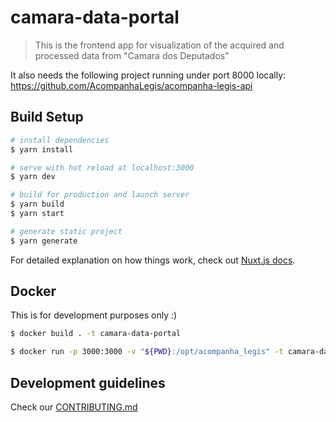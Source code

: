 # camara-data-portal

> This is the frontend app for visualization of the acquired and processed data from "Camara dos Deputados" 

It also needs the following project running under port 8000 locally: https://github.com/AcompanhaLegis/acompanha-legis-api

## Build Setup

```bash
# install dependencies
$ yarn install

# serve with hot reload at localhost:3000
$ yarn dev

# build for production and launch server
$ yarn build
$ yarn start

# generate static project
$ yarn generate
```

For detailed explanation on how things work, check out [Nuxt.js docs](https://nuxtjs.org).

## Docker

This is for development purposes only :)

```bash
$ docker build . -t camara-data-portal

$ docker run -p 3000:3000 -v "${PWD}:/opt/acompanha_legis" -t camara-data-portal yarn dev 
```


## Development guidelines

Check our [CONTRIBUTING.md](CONTRIBUTING.md)
